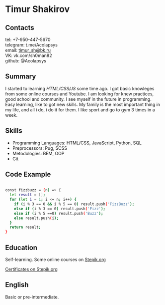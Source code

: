 # Timur Shakirov

## Contacts 

tel: +7-950-447-5670  
telegram: t.me/Acolapsys  
email: timur_sh@bk.ru  
VK: vk.com/sh0man82  
github: @Acolapsys  



## Summary

I started to learning *HTML/CSS/JS* some time ago. I got basic knowleges from some online courses and Youtube.
I am looking for knew practices, good school and community. I see myself in the future in programming. 
Easy learning, like to got new skills.
My family is the most important thing in my life, and all i do, i do it for them.
I like sport and go to gym 3 times in a week.




## Skills

- Programming Languages: HTML/CSS, JavaScript, Python, SQL
- Preprocessors: Pug, SCSS
- Metodologies: BEM, OOP
- Git 


## Code Example
```sh

const fizzbuzz = (n) => {
  let result = [];
  for (let i = 1; i <= n; i++) {
    if (i % 3 == 0 && i % 5 == 0) result.push('FizzBuzz');
    else if (i % 3 == 0) result.push('Fizz');
    else if (i % 5 ==0) result.push('Buzz');
    else result.push(i);
  }
  return result;  
}
```




## Education

Self-learning. Some online courses on [Stepik.org](http://Stepik.org)   

[Certificates on Stepik.org](https://stepik.org/users/273460909/certificates?utm_campaign=moikrug&utm_medium=moikrug&utm_source=moikrug.ru)



## English

Basic or pre-intermediate.
